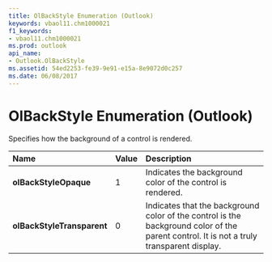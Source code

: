 ```yaml
---
title: OlBackStyle Enumeration (Outlook)
keywords: vbaol11.chm1000021
f1_keywords:
- vbaol11.chm1000021
ms.prod: outlook
api_name:
- Outlook.OlBackStyle
ms.assetid: 54ed2253-fe39-9e91-e15a-8e9072d0c257
ms.date: 06/08/2017
---
```



# OlBackStyle Enumeration (Outlook)

Specifies how the background of a control is rendered.



|Name|Value|Description|
|:-----|:-----|:-----|
| **olBackStyleOpaque**|1|Indicates the background color of the control is rendered.|
| **olBackStyleTransparent**|0|Indicates that the background color of the control is the background color of the parent control. It is not a truly transparent display.|

